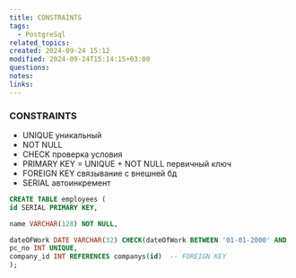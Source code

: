 ```yaml
---
title: CONSTRAINTS
tags:
  - PostgreSql
related_topics: 
created: 2024-09-24 15:12
modified: 2024-09-24T15:14:15+03:00
questions: 
notes: 
links: 
---
```


### CONSTRAINTS

- UNIQUE уникальный
- NOT NULL
- CHECK проверка условия
- PRIMARY KEY = UNIQUE + NOT NULL первичный ключ
- FOREIGN KEY связывание с внешней бд
- SERIAL автоинкремент  


```sql
CREATE TABLE employees (
id SERIAL PRIMARY KEY,

name VARCHAR(128) NOT NULL,

dateOFWork DATE VARCHAR(32) CHECK(dateOfWork BETWEEN '01-01-2000' AND '12-12-2023'),
pc_no INT UNIQUE,
company_id INT REFERENCES companys(id)  -- FOREIGN KEY
);
```

